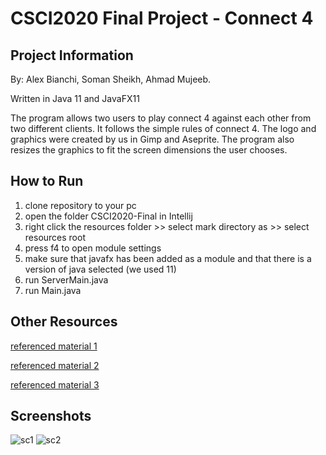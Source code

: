 # CSCI2020 Final Project - Connect 4

## Project Information
By: Alex Bianchi, Soman Sheikh, Ahmad Mujeeb.

Written in Java 11 and JavaFX11

The program allows two users to play connect 4 against each other from two different clients. It follows the simple rules of connect 4. The logo and graphics were created by us in Gimp and Aseprite. The program also resizes the graphics to fit the screen dimensions the user chooses.  

## How to Run
1. clone repository to your pc
2. open the folder CSCI2020-Final in Intellij
3. right click the resources folder >> select mark directory as >> select resources root
4. press f4 to open module settings
5. make sure that javafx has been added as a module and that there is a version of java selected (we used 11)
6. run ServerMain.java
7. run Main.java 

## Other Resources
[referenced material 1](https://stackoverflow.com/questions/1842734/how-to-asynchronously-call-a-method-in-java)

[referenced material 2](https://gyawaliamit.medium.com/multi-client-chat-server-using-sockets-and-threads-in-java-2d0b64cad4a7)

[referenced material 3](https://stackoverflow.com/questions/32770321/connect-4-check-for-a-win-algorithm)

## Screenshots 
![sc1](https://user-images.githubusercontent.com/55216478/114636622-701de680-9c95-11eb-93a9-2b7323cc2dce.PNG)
![sc2](https://user-images.githubusercontent.com/55216478/114636630-72804080-9c95-11eb-809f-4141ead38628.PNG)

